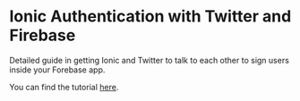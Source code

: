 # Ionic Authentication with Twitter and Firebase

Detailed guide in getting Ionic and Twitter to talk to each other to sign users inside your Forebase app.

You can find the tutorial [here](https://javebratt.com/ionic-twitter-login).